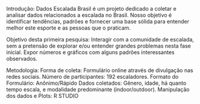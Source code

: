 Introdução:
Dados Escalada Brasil é um projeto dedicado a coletar e analisar dados relacionados a escalada no Brasil. Nosso objetivo é identificar tendências, padrões e fornecer uma base sólida para entender melhor este esporte e as pessoas que o praticam.

Objetivo desta primeira pesquisa: 
Interagir com a comunidade de escalada, sem a pretensão de explorar e/ou entender grandes problemas nesta fase inicial. Expor números e gráficos com alguns padrões interessantes observados.

Metodologia:
Forma de coleta: Formulário online através de divulgação nas redes sociais.
Número de participantes: 192 escaladores.
Formato do Formulário: Anônimo/Rápido
Dados coletados: Gênero, idade, há quanto tempo escala, e modalidade predominante (indoor/outdoor). 
Manipulação dos dados e Plots: R STUDIO 
